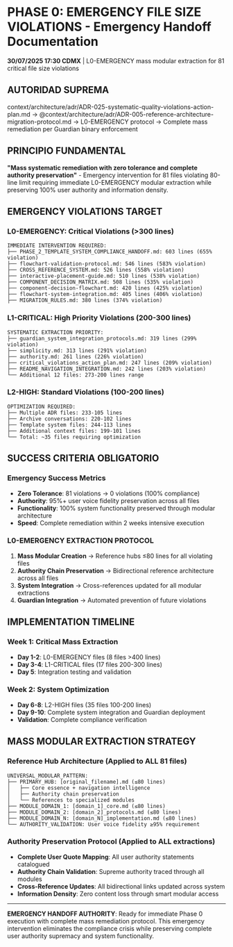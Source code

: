 # PHASE 0: EMERGENCY FILE SIZE VIOLATIONS - Emergency Handoff Documentation

**30/07/2025 17:30 CDMX** | L0-EMERGENCY mass modular extraction for 81 critical file size violations

## AUTORIDAD SUPREMA
context/architecture/adr/ADR-025-systematic-quality-violations-action-plan.md → @context/architecture/adr/ADR-005-reference-architecture-migration-protocol.md → L0-EMERGENCY protocol → Complete mass remediation per Guardian binary enforcement

## PRINCIPIO FUNDAMENTAL
**"Mass systematic remediation with zero tolerance and complete authority preservation"** - Emergency intervention for 81 files violating 80-line limit requiring immediate L0-EMERGENCY modular extraction while preserving 100% user authority and information density.

## EMERGENCY VIOLATIONS TARGET

### **L0-EMERGENCY: Critical Violations (>300 lines)**
```
IMMEDIATE INTERVENTION REQUIRED:
├── PHASE_2_TEMPLATE_SYSTEM_COMPLIANCE_HANDOFF.md: 603 lines (655% violation)
├── flowchart-validation-protocol.md: 546 lines (583% violation) 
├── CROSS_REFERENCE_SYSTEM.md: 526 lines (558% violation)
├── interactive-placement-guide.md: 510 lines (538% violation)
├── COMPONENT_DECISION_MATRIX.md: 508 lines (535% violation)
├── component-decision-flowchart.md: 420 lines (425% violation)
├── flowchart-system-integration.md: 405 lines (406% violation)
├── MIGRATION_RULES.md: 380 lines (374% violation)
```

### **L1-CRITICAL: High Priority Violations (200-300 lines)**
```
SYSTEMATIC EXTRACTION PRIORITY:
├── guardian_system_integration_protocols.md: 319 lines (299% violation)
├── simplicity.md: 313 lines (291% violation)
├── authority.md: 261 lines (226% violation)
├── critical_violations_action_plan.md: 247 lines (209% violation)
├── README_NAVIGATION_INTEGRATION.md: 242 lines (203% violation)
└── Additional 12 files: 273-200 lines range
```

### **L2-HIGH: Standard Violations (100-200 lines)**
```
OPTIMIZATION REQUIRED:
├── Multiple ADR files: 233-105 lines
├── Archive conversations: 220-102 lines  
├── Template system files: 244-113 lines
├── Additional context files: 199-101 lines
└── Total: ~35 files requiring optimization
```

## SUCCESS CRITERIA OBLIGATORIO

### **Emergency Success Metrics**
- **Zero Tolerance**: 81 violations → 0 violations (100% compliance)
- **Authority**: 95%+ user voice fidelity preservation across all files
- **Functionality**: 100% system functionality preserved through modular architecture
- **Speed**: Complete remediation within 2 weeks intensive execution

### **L0-EMERGENCY EXTRACTION PROTOCOL**
1. **Mass Modular Creation** → Reference hubs ≤80 lines for all violating files
2. **Authority Chain Preservation** → Bidirectional reference architecture across all files
3. **System Integration** → Cross-references updated for all modular extractions
4. **Guardian Integration** → Automated prevention of future violations

## IMPLEMENTATION TIMELINE

### **Week 1: Critical Mass Extraction**
- **Day 1-2**: L0-EMERGENCY files (8 files >400 lines)
- **Day 3-4**: L1-CRITICAL files (17 files 200-300 lines)
- **Day 5**: Integration testing and validation

### **Week 2: System Optimization**
- **Day 6-8**: L2-HIGH files (35 files 100-200 lines)
- **Day 9-10**: Complete system integration and Guardian deployment
- **Validation**: Complete compliance verification

## MASS MODULAR EXTRACTION STRATEGY

### **Reference Hub Architecture (Applied to ALL 81 files)**
```
UNIVERSAL_MODULAR_PATTERN:
├── PRIMARY_HUB: [original_filename].md (≤80 lines)
│   ├── Core essence + navigation intelligence
│   ├── Authority chain preservation
│   └── References to specialized modules
├── MODULE_DOMAIN_1: [domain_1]_core.md (≤80 lines)
├── MODULE_DOMAIN_2: [domain_2]_protocols.md (≤80 lines)
├── MODULE_DOMAIN_N: [domain_N]_implementation.md (≤80 lines)
└── AUTHORITY_VALIDATION: User voice fidelity ≥95% requirement
```

### **Authority Preservation Protocol (Applied to ALL extractions)**
- **Complete User Quote Mapping**: All user authority statements catalogued
- **Authority Chain Validation**: Supreme authority traced through all modules
- **Cross-Reference Updates**: All bidirectional links updated across system
- **Information Density**: Zero content loss through smart modular access

---

**EMERGENCY HANDOFF AUTHORITY**: Ready for immediate Phase 0 execution with complete mass remediation protocol. This emergency intervention eliminates the compliance crisis while preserving complete user authority supremacy and system functionality.